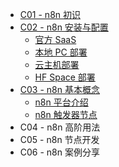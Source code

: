- [C01 - n8n 初识](c01/ "Capter01 n8n 初识")
- [C02 - n8n 安装与配置](c02/ "Capter02 n8n 安装与配置")
  - [官方 SaaS](c02/saas.md)
  - [本地 PC 部署](c02/local-pc-deploy?id=本地-pc-部署)
  - [云主机部署](c02/cloud-host-deploy?id=云主机部署)
  - [HF Space 部署](c02/hf-space-deploy?id=huggingface-space-部署)
- [C03 - n8n 基本概念](c03/ "Capter03 n8n 基本概念")
  - [n8n 平台介绍](c03/n8n-workspace?id=n8n-平台介绍)
  - [n8n 触发器节点](c03/n8n-trigger-nodes?id=n8n-触发器节点)
- C04 - n8n 高阶用法
- C05 - n8n 节点开发
- C06 - n8n 案例分享
